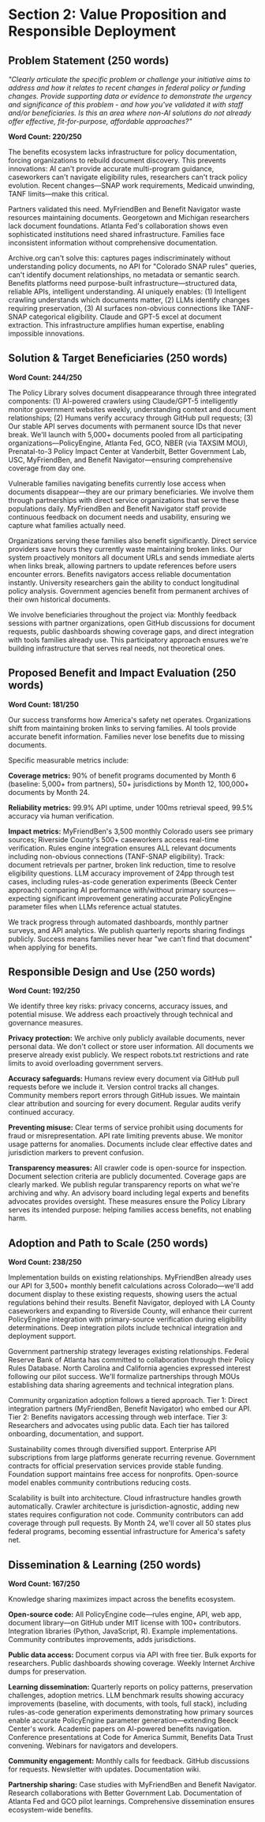 # Section 2: Value Proposition and Responsible Deployment

## Problem Statement (250 words)
*"Clearly articulate the specific problem or challenge your initiative aims to address and how it relates to recent changes in federal policy or funding changes. Provide supporting data or evidence to demonstrate the urgency and significance of this problem - and how you've validated it with staff and/or beneficiaries. Is this an area where non-AI solutions do not already offer effective, fit-for-purpose, affordable approaches?"*

**Word Count: 220/250**

The benefits ecosystem lacks infrastructure for policy documentation, forcing organizations to rebuild document discovery. This prevents innovations: AI can't provide accurate multi-program guidance, caseworkers can't navigate eligibility rules, researchers can't track policy evolution. Recent changes—SNAP work requirements, Medicaid unwinding, TANF limits—make this critical.

Partners validated this need. MyFriendBen and Benefit Navigator waste resources maintaining documents. Georgetown and Michigan researchers lack document foundations. Atlanta Fed's collaboration shows even sophisticated institutions need shared infrastructure. Families face inconsistent information without comprehensive documentation.

Archive.org can't solve this: captures pages indiscriminately without understanding policy documents, no API for "Colorado SNAP rules" queries, can't identify document relationships, no metadata or semantic search. Benefits platforms need purpose-built infrastructure—structured data, reliable APIs, intelligent understanding. AI uniquely enables: (1) Intelligent crawling understands which documents matter, (2) LLMs identify changes requiring preservation, (3) AI surfaces non-obvious connections like TANF-SNAP categorical eligibility. Claude and GPT-5 excel at document extraction. This infrastructure amplifies human expertise, enabling impossible innovations.

## Solution & Target Beneficiaries (250 words)

**Word Count: 244/250**

The Policy Library solves document disappearance through three integrated components: (1) AI-powered crawlers using Claude/GPT-5 intelligently monitor government websites weekly, understanding context and document relationships; (2) Humans verify accuracy through GitHub pull requests; (3) Our stable API serves documents with permanent source IDs that never break. We'll launch with 5,000+ documents pooled from all participating organizations—PolicyEngine, Atlanta Fed, GCO, NBER (via TAXSIM MOU), Prenatal-to-3 Policy Impact Center at Vanderbilt, Better Government Lab, USC, MyFriendBen, and Benefit Navigator—ensuring comprehensive coverage from day one.

Vulnerable families navigating benefits currently lose access when documents disappear—they are our primary beneficiaries. We involve them through partnerships with direct service organizations that serve these populations daily. MyFriendBen and Benefit Navigator staff provide continuous feedback on document needs and usability, ensuring we capture what families actually need.

Organizations serving these families also benefit significantly. Direct service providers save hours they currently waste maintaining broken links. Our system proactively monitors all document URLs and sends immediate alerts when links break, allowing partners to update references before users encounter errors. Benefits navigators access reliable documentation instantly. University researchers gain the ability to conduct longitudinal policy analysis. Government agencies benefit from permanent archives of their own historical documents.

We involve beneficiaries throughout the project via: Monthly feedback sessions with partner organizations, open GitHub discussions for document requests, public dashboards showing coverage gaps, and direct integration with tools families already use. This participatory approach ensures we're building infrastructure that serves real needs, not theoretical ones.

## Proposed Benefit and Impact Evaluation (250 words)

**Word Count: 181/250**

Our success transforms how America's safety net operates. Organizations shift from maintaining broken links to serving families. AI tools provide accurate benefit information. Families never lose benefits due to missing documents.

Specific measurable metrics include:

**Coverage metrics:** 90% of benefit programs documented by Month 6 (baseline: 5,000+ from partners), 50+ jurisdictions by Month 12, 100,000+ documents by Month 24.

**Reliability metrics:** 99.9% API uptime, under 100ms retrieval speed, 99.5% accuracy via human verification.

**Impact metrics:** MyFriendBen's 3,500 monthly Colorado users see primary sources; Riverside County's 500+ caseworkers access real-time verification. Rules engine integration ensures ALL relevant documents including non-obvious connections (TANF-SNAP eligibility). Track: document retrievals per partner, broken link reduction, time to resolve eligibility questions. LLM accuracy improvement of 24pp through test cases, including rules-as-code generation experiments (Beeck Center approach) comparing AI performance with/without primary sources—expecting significant improvement generating accurate PolicyEngine parameter files when LLMs reference actual statutes.

We track progress through automated dashboards, monthly partner surveys, and API analytics. We publish quarterly reports sharing findings publicly. Success means families never hear "we can't find that document" when applying for benefits.

## Responsible Design and Use (250 words)

**Word Count: 192/250**

We identify three key risks: privacy concerns, accuracy issues, and potential misuse. We address each proactively through technical and governance measures.

**Privacy protection:** We archive only publicly available documents, never personal data. We don't collect or store user information. All documents we preserve already exist publicly. We respect robots.txt restrictions and rate limits to avoid overloading government servers.

**Accuracy safeguards:** Humans review every document via GitHub pull requests before we include it. Version control tracks all changes. Community members report errors through GitHub issues. We maintain clear attribution and sourcing for every document. Regular audits verify continued accuracy.

**Preventing misuse:** Clear terms of service prohibit using documents for fraud or misrepresentation. API rate limiting prevents abuse. We monitor usage patterns for anomalies. Documents include clear effective dates and jurisdiction markers to prevent confusion.

**Transparency measures:** All crawler code is open-source for inspection. Document selection criteria are publicly documented. Coverage gaps are clearly marked. We publish regular transparency reports on what we're archiving and why. An advisory board including legal experts and benefits advocates provides oversight. These measures ensure the Policy Library serves its intended purpose: helping families access benefits, not enabling harm.

## Adoption and Path to Scale (250 words)

**Word Count: 238/250**

Implementation builds on existing relationships. MyFriendBen already uses our API for 3,500+ monthly benefit calculations across Colorado—we'll add document display to these existing requests, showing users the actual regulations behind their results. Benefit Navigator, deployed with LA County caseworkers and expanding to Riverside County, will enhance their current PolicyEngine integration with primary-source verification during eligibility determinations. Deep integration pilots include technical integration and deployment support.

Government partnership strategy leverages existing relationships. Federal Reserve Bank of Atlanta has committed to collaboration through their Policy Rules Database. North Carolina and California agencies expressed interest following our pilot success. We'll formalize partnerships through MOUs establishing data sharing agreements and technical integration plans.

Community organization adoption follows a tiered approach. Tier 1: Direct integration partners (MyFriendBen, Benefit Navigator) who embed our API. Tier 2: Benefits navigators accessing through web interface. Tier 3: Researchers and advocates using public data. Each tier has tailored onboarding, documentation, and support.

Sustainability comes through diversified support. Enterprise API subscriptions from large platforms generate recurring revenue. Government contracts for official preservation services provide stable funding. Foundation support maintains free access for nonprofits. Open-source model enables community contributions reducing costs.

Scalability is built into architecture. Cloud infrastructure handles growth automatically. Crawler architecture is jurisdiction-agnostic, adding new states requires configuration not code. Community contributors can add coverage through pull requests. By Month 24, we'll cover all 50 states plus federal programs, becoming essential infrastructure for America's safety net.

## Dissemination & Learning (250 words)

**Word Count: 167/250**

Knowledge sharing maximizes impact across the benefits ecosystem.

**Open-source code:** All PolicyEngine code—rules engine, API, web app, document library—on GitHub under MIT license with 100+ contributors. Integration libraries (Python, JavaScript, R). Example implementations. Community contributes improvements, adds jurisdictions.

**Public data access:** Document corpus via API with free tier. Bulk exports for researchers. Public dashboards showing coverage. Weekly Internet Archive dumps for preservation.

**Learning dissemination:** Quarterly reports on policy patterns, preservation challenges, adoption metrics. LLM benchmark results showing accuracy improvements (baseline, with documents, with tools, full stack), including rules-as-code generation experiments demonstrating how primary sources enable accurate PolicyEngine parameter generation—extending Beeck Center's work. Academic papers on AI-powered benefits navigation. Conference presentations at Code for America Summit, Benefits Data Trust convening. Webinars for navigators and developers.

**Community engagement:** Monthly calls for feedback. GitHub discussions for requests. Newsletter with updates. Documentation wiki.

**Partnership sharing:** Case studies with MyFriendBen and Benefit Navigator. Research collaborations with Better Government Lab. Documentation of Atlanta Fed and GCO pilot learnings. Comprehensive dissemination ensures ecosystem-wide benefits.